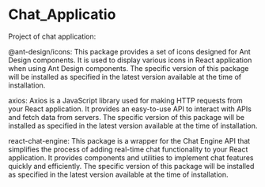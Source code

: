 # Chat_Applicatio
Project of chat application:

@ant-design/icons: This package provides a set of icons designed for Ant Design components. It is used to display various icons in React application when using Ant Design components. The specific version of this package will be installed as specified in the latest version available at the time of installation.

axios: Axios is a JavaScript library used for making HTTP requests from your React application. It provides an easy-to-use API to interact with APIs and fetch data from servers. The specific version of this package will be installed as specified in the latest version available at the time of installation.

react-chat-engine: This package is a wrapper for the Chat Engine API that simplifies the process of adding real-time chat functionality to your React application. It provides components and utilities to implement chat features quickly and efficiently. The specific version of this package will be installed as specified in the latest version available at the time of installation.

